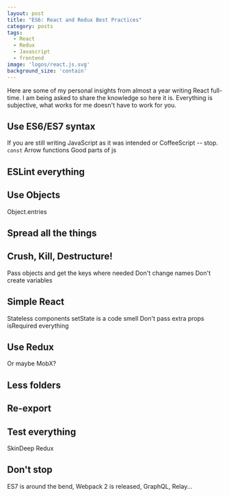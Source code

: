 ```yaml
---
layout: post
title: "ES6: React and Redux Best Practices"
category: posts
tags:
  - React
  - Redux
  - Javascript
  - frontend
image: 'logos/react.js.svg'
background_size: 'contain'
---
```


Here are some of my personal insights from almost a year writing React
full-time. I am being asked to share the knowledge so here it is. Everything
is subjective, what works for me doesn't have to work for you.

## Use ES6/ES7 syntax

If you are still writing JavaScript as it was intended or CoffeeScript -- stop.
`const`
Arrow functions
Good parts of js

## ESLint everything

## Use Objects
Object.entries

## Spread all the things

## Crush, Kill, Destructure!

Pass objects and get the keys where needed
Don't change names
Don't create variables

## Simple React
Stateless components
setState is a code smell
Don't pass extra props
isRequired everything

## Use Redux
Or maybe MobX?

## Less folders

## Re-export

## Test everything
SkinDeep
Redux

## Don't stop

ES7 is around the bend, Webpack 2 is released, GraphQL, Relay...
